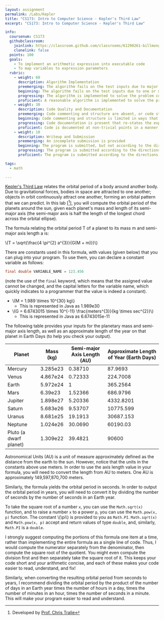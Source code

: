 ```yaml
---
layout: assignment
permalink: /Labs/Kepler
title: "CS173: Intro to Computer Science - Kepler's Third Law"
excerpt: "CS173: Intro to Computer Science - Kepler's Third Law"

info:
  coursenum: CS173
  githubclassroom:
    joinlink: https://classroom.github.com/classrooms/61290261-billmongan-cs173-fall20
    clonelink: false
  points: 100
  goals:
    - To implement an arithmetic expression into executable code
    - To map variables to expression parameters
  rubric:
    - weight: 60
      description: Algorithm Implementation
      preemerging: The algorithm fails on the test inputs due to major issues, or the program fails to compile and/or run
      beginning: The algorithm fails on the test inputs due to one or more minor issues
      progressing: The algorithm is implemented to solve the problem correctly according to given test inputs, but would fail if executed in a general case due to a minor issue or omission in the algorithm design or implementation
      proficient: A reasonable algorithm is implemented to solve the problem which correctly solves the problem according to the given test inputs, and would be reasonably expected to solve the problem in the general case
    - weight: 30
      description: Code Quality and Documentation
      preemerging: Code commenting and structure are absent, or code structure departs significantly from best practice, and/or the code departs significantly from the style guide
      beginning: Code commenting and structure is limited in ways that reduce the readability of the program, and/or there are minor departures from the style guide
      progressing: Code documentation is present that re-states the explicit code definitions, and/or code is written that mostly adheres to the style guide
      proficient: Code is documented at non-trivial points in a manner that enhances the readability of the program, and code is written according to the style guide
    - weight: 10
      description: Writeup and Submission
      preemerging: An incomplete submission is provided
      beginning: The program is submitted, but not according to the directions in one or more ways (for example, because it is lacking a readme writeup)
      progressing: The program is submitted according to the directions with a minor omission or correction needed
      proficient: The program is submitted according to the directions, including a readme writeup describing the solution

tags:
  - math
  
---
```


[Kepler's Third Law](https://en.wikipedia.org/wiki/Kepler's_laws_of_planetary_motion#Third_law_of_Kepler) relates the orbital period of a body around another body.  Due to gravitational forces, bodies in space are attracted to one another; objects in orbit continuously attract one another, forming an orbital pattern that we can predict.   In this lab \[[^1]\], you will compute the orbital period of the planets around the sun, given each planet's mass and length of its semi-major axis (the semi-major axis is half the length of the longest chord across the orbital ellipse).

The formula relating the orbital period T of a planet to its mass m and semi-major axis length a is:

<span>\\(T = \sqrt{\frac{4 \pi^{2} a^{3}}{G(M + m)}}\\)</span>

There are constants used in this formula, with values (given below) that you can plug into your program.  To use them, you can declare a constant variable as follows:

```java
final double VARIABLE_NAME = 123.456
```

(note the use of the `final` keyword, which means that the assigned value cannot be changed, and the capital letters for the variable name, which quickly indicates to a programmer that the value is indeed a constant).

* <span>\\(M = 1.989 \times 10^{30} kg\\)</span> 
    * This is represented in Java as 1.989e30
* <span>\\(G = 6.6743015 \times 10^{-11} \frac{meters^{3}}{kg \times sec^{2}}\\)</span> 
    * This is represented in Java as 6.6743015e-11

The following table provides your inputs for the planetary mass and semi-major axis length, as well as an approximate length of the year on that planet in Earth Days (to help you check your output).

| Planet | Mass (kg) | Semi-major Axis Length (AU) | Approximate Length of Year (Earth Days) |
|-|-|-|-|
| Mercury | 3.285e23 | 0.38710 | 87.9693 |
| Venus | 4.867e24 | 0.72333 | 224.7008 |
| Earth | 5.972e24 | 1 | 365.2564 |
| Mars | 6.39e23 | 1.52366 | 686.9796 |
| Jupiter | 1.898e27 | 5.20336 | 4332.8201 |
| Saturn | 5.683e26 | 9.53707 | 10775.599 |
| Uranus | 8.681e25 | 19.1913 | 30687.153 |
| Neptune | 1.024e26 | 30.0690 | 60190.03 |
| Pluto  (a dwarf planet) | 1.309e22 | 39.4821 | 90600 |

Astronomical Units (AU) is a unit of measure approximately defined as the distance from the earth to the sun.  However, notice that the units in the constants above use meters.  In order to use the axis length value in your formula, you will need to convert the length from AU to meters.  One AU is approximately 149,597,870,700 meters.

Similarly, the formula yields the orbital period in seconds.  In order to output the orbital period in years, you will need to convert it by dividing the number of seconds by the number of seconds in an Earth year.  

To take the square root of a number `x`, you can use the `Math.sqrt(x)` function, and to raise a number `x` to a power `p`, you can use the `Math.pow(x, p)` function.  The constant <span>\\(\pi\\)</span> is provided to you as `Math.PI`.  `Math.sqrt(x)` and `Math.pow(x, p)` accept and return values of type `double`, and, similarly, `Math.PI` is a `double`.

I strongly suggest computing the portions of this formula one item at a time, rather than implementing the entire formula as a single line of code.  Thus, I would compute the numerator separately from the denominator, then compute the square root of the quotient.  You might even compute the division first and then separately take the square root of it.  This keeps your code short and your arithmetic concise, and each of these makes your code easier to read, understand, and fix!

Similarly, when converting the resulting orbital period from seconds to years, I recommend dividing the orbital period by the product of the number of days in an Earth year times the number of hours in a day, times the number of minutes in an hour, times the number of seconds in a minute.  This will make your program easier to read and understand.

[^1]: Developed by [Prof. Chris Tralie](https://www.ursinus.edu/live/profiles/4502-christopher-j-tralie)
